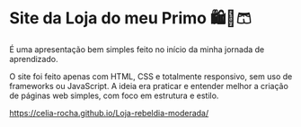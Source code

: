 # Site da Loja do meu Primo 🛍️👕🩳

É uma apresentação bem simples feito no início da minha jornada de aprendizado.

O site foi feito apenas com HTML, CSS e totalmente responsivo, sem uso de frameworks ou JavaScript. A ideia era praticar e entender melhor a criação de páginas web simples, com foco em estrutura e estilo.

https://celia-rocha.github.io/Loja-rebeldia-moderada/

